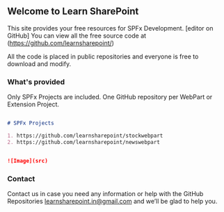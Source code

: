 ## Welcome to Learn SharePoint

This site provides your free resources for SPFx Development. [editor on GitHub] You can view all the free source code at (https://github.com/learnsharepoint/) 

All the code is placed in public repositories and everyone is free to download and modify.

### What's provided

Only SPFx Projects are included. One GitHub repository per WebPart or Extension Project.

```markdown

# SPFx Projects

1. https://github.com/learnsharepoint/stockwebpart
2. https://github.com/learnsharepoint/newswebpart


![Image](src)

```

### Contact

Contact us in case you need any information or help with the GitHub Repositories learnsharepoint.in@gmail.com and we’ll be glad to help you.
